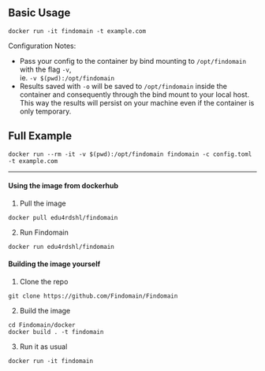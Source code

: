 ## Basic Usage
```
docker run -it findomain -t example.com
```

Configuration Notes:
- Pass your config to the container by bind mounting to `/opt/findomain` with the flag `-v`,   
ie. `-v $(pwd):/opt/findomain`
- Results saved with `-o` will be saved to `/opt/findomain` inside the container and consequently through the bind mount to your local host. This way the results will persist on your machine even if the container is only temporary.


## Full Example
```
docker run --rm -it -v $(pwd):/opt/findomain findomain -c config.toml -t example.com
```

---

#### Using the image from dockerhub

1. Pull the image
```
docker pull edu4rdshl/findomain
```
2. Run Findomain
```
docker run edu4rdshl/findomain
```

#### Building the image yourself
1. Clone the repo
```
git clone https://github.com/Findomain/Findomain
```

2. Build the image
```
cd Findomain/docker
docker build . -t findomain
```

3. Run it as usual
```
docker run -it findomain
```

